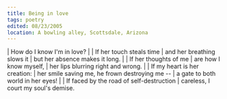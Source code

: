 ```yaml
---
title: Being in love
tags: poetry
edited: 08/23/2005
location: A bowling alley, Scottsdale, Arizona
---
```


| How do I know I'm in love?
|
| If her touch steals time
| and her breathing slows it
| but her absence makes it long.
|
| If her thoughts of me
| are how I know myself,
| her lips blurring right and wrong.
|
| If my heart is her creation:
| her smile saving me, he frown destroying me --
| a gate to both world in her eyes!
|
| If faced by the road of self-destruction
| careless, I court my soul's demise.

